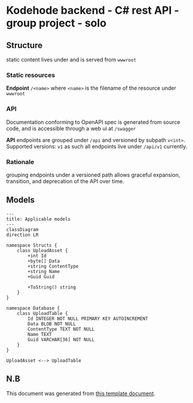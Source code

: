 # Kodehode backend - C# rest API - group project - solo

## Structure
static content lives under and is served from `wwwroot`

### Static resources
**Endpoint** `/<name>` where `<name>` is the filename of the resource under `wwwroot`

### API
Documentation conforming to OpenAPI spec is generated from source code, and is accessible through a web ui at `/swagger`

**API** endpoints are grouped under `/api` and versioned by subpath `v<int>`.
Supported versions: `v1`
as such all endpoints live under `/api/v1` currently.

### Rationale
grouping endpoints under a versioned path allows graceful expansion, transition, and deprecation of the API over time.

## Models
```mermaid
---
title: Applicable models
---
classDiagram
direction LR

namespace Structs {
    class UploadAsset {
        +int Id
        +byte[] Data
        +string ContentType
        +string Name
        +Guid Guid
        
        +ToString() string
    }
}

namespace Database {
    class UploadTable {
        Id INTEGER NOT NULL PRIMARY KEY AUTOINCREMENT
        Data BLOB NOT NULL
        ContentType TEXT NOT NULL
        Name TEXT
        Guid VARCHAR[36] NOT NULL
    }
}

UploadAsset <--> UploadTable
```

## N.B
This document was generated from [this template document](./README.template.md).
